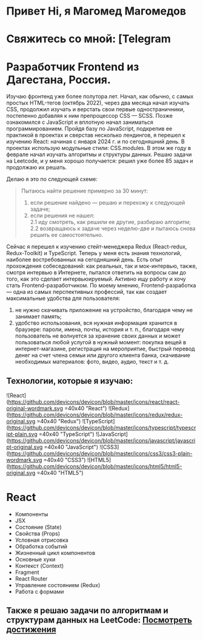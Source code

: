 # Привет Hi, я Магомед Магомедов
# Свяжитесь со мной: [Telegram

# Разработчик Frontend из Дагестана, Россия.

Изучаю фронтенд уже более полутора лет. Начал, как обычно, с самых простых HTML-тегов (октябрь 2022), через два месяца начал изучать CSS, продолжил изучать и верстать свои первые одностраничники, постепенно добавляя к ним препроцессор CSS — SCSS. Позже ознакомился с JavaScript и вплотную начал заниматься программированием. Пройдя базу по JavaScript, подкрепив ее практикой в проектах и сверстав несколько лендингов, я перешел к изучению React: начиная с января 2024 г. и по сегодняшний день. В проектах использую модульные стили: CSS.modules. В этом же году в феврале начал изучать алгоритмы и структуры данных. Решаю задачи на Leetcode, и у меня хорошо получается: решил уже более 85 задач и продолжаю их решать. 

Делаю я это по следующей схеме:

> Пытаюсь найти решение примерно за 30 минут:  
> 1. если решение найдено — решаю и перехожу к следующей задаче;  
> 2. если решения не нашел:  
>    2.1 иду смотреть, как решили ее другие, разбираю алгоритм;  
>    2.2 возвращаюсь к задаче через неделю-две и пытаюсь снова решить ее самостоятельно.  

Сейчас я перешел к изучению стейт-менеджера Redux (React-redux, Redux-Toolkit) и TypeScript. Теперь у меня есть знания технологий, наиболее востребованных на сегодняшний день. Есть опыт прохождения собеседований: как реальных, так и мок-интервью, также, смотря интервью в Интернете, пытался ответить на вопросы сам до того, как это сделает интервьюируемый. Активно ищу работу и хочу стать Frontend-разработчиком. По моему мнению, Frontend-разработка — одна из самых перспективных профессий, так как создает максимальные удобства для пользователя: 
1. не нужно скачивать приложение на устройство, благодаря чему не занимает память; 
2. удобство использования, вся нужная информация хранится в браузере: пароли, имена, почты, история и т. п., благодаря чему пользователь не волнуется за хранение своих данных и может пользоваться любой услугой в нужный момент: покупка вещей в интернет-магазине, регистрация на мероприятие, быстрый перевод денег на счет члена семьи или другого клиента банка, скачивание необходимых материалов: фото, видео, аудио, текст и т. д.

## Технологии, которые я изучаю:
![React](https://github.com/devicons/devicon/blob/master/icons/react/react-original-wordmark.svg =40x40 "React")
![Redux](https://github.com/devicons/devicon/blob/master/icons/redux/redux-original.svg =40x40 "Redux")
![TypeScript](https://github.com/devicons/devicon/blob/master/icons/typescript/typescript-plain.svg =40x40 "TypeScript")
![JavaScript](https://github.com/devicons/devicon/blob/master/icons/javascript/javascript-original.svg =40x40 "JavaScript")
![CSS3](https://github.com/devicons/devicon/blob/master/icons/css3/css3-plain-wordmark.svg =40x40 "CSS3")
![HTML5](https://github.com/devicons/devicon/blob/master/icons/html5/html5-original.svg =40x40 "HTML5")

# React
- Компоненты
- JSX
- Состояние (State)
- Свойства (Props)
- Условная отрисовка
- Обработка событий
- Жизненный цикл компонентов
- Основные хуки
- Контекст (Context)
- Fragment
- React Router
- Управление состоянием (Redux)
- Работа с формами

## Также я решаю задачи по алгоритмам и структурам данных на LeetCode: [Посмотреть достижения](https://leetcode.com/devMagomedov/)
